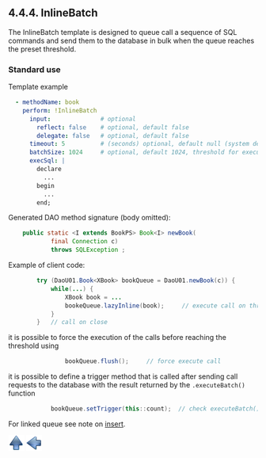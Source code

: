 ## 4.4.4. InlineBatch

The InlineBatch template is designed to queue call a sequence of SQL commands and send them to the database in bulk when the queue reaches the preset threshold.

### Standard use

Template example

~~~yaml
  - methodName: book
    perform: !InlineBatch
      input:              # optional
        reflect: false    # optional, default false
        delegate: false   # optional, default false
      timeout: 5          # (seconds) optional, default null (system default)
      batchSize: 1024     # optional, default 1024, threshold for execute
      execSql: |
        declare
          ...
        begin
          ...
        end;
~~~

Generated DAO method signature (body omitted):

~~~java
    public static <I extends BookPS> Book<I> newBook(
            final Connection c)
            throws SQLException ;
~~~

Example of client code:

~~~java
        try (DaoU01.Book<XBook> bookQueue = DaoU01.newBook(c)) {
            while(...) {
                XBook book = ...
                bookeQueue.lazyInline(book);     // execute call on threshold
            }
        }   // call on close
~~~

it is possible to force the execution of the calls before reaching the threshold using

~~~java
                bookQueue.flush();     // force execute call
~~~

it is possible to define a trigger method that is called after sending call requests to the database with the result returned by the `.executeBatch()` function

~~~java
            bookQueue.setTrigger(this::count);  // check executeBatch() result
~~~

For linked queue see note on [insert](insertBatch.md#cascade).

[![Up](go-up.png)](ConfigYaml.md) [![Next](go-previous.png)](callBatch.md)
